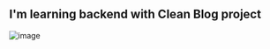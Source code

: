 ## **I'm learning backend with Clean Blog project**


![image](https://user-images.githubusercontent.com/94309613/236618183-ea1a1b89-13ff-45ff-8a7f-3931cb0ccca3.png)
